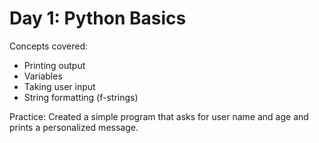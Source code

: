 # Day 1: Python Basics

Concepts covered:
- Printing output
- Variables
- Taking user input
- String formatting (f-strings)

Practice:
Created a simple program that asks for user name and age and prints a personalized message.
